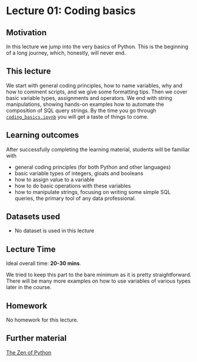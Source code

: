 # Lecture 01: Coding basics

## Motivation

In this lecture we jump into the very basics of Python. This is the beginning of a long journey, which, honestly, will never end. 


## This lecture

We start with general coding principles, how to name variables, why and how to comment scripts, and we give some formatting tips. Then we cover basic variable types, assignments and operators. We end with string manipulations, showing hands-on examples how to automate the composition of SQL query strings. By the time you go through [`coding_basics.ipynb`](https://github.com/gabors-data-analysis/da-coding-python/blob/main/lecture01-coding-basics/coding_basics.ipynb) you will get a taste of things to come. 


## Learning outcomes

After successfully completing the learning material, students will be familiar with  

- general coding principles (for both Python and other languages)
- basic variable types of integers, gloats and booleans
- how to assign value to a variable
- how to do basic operations with these variables
- how to manipulate strings, focusing on writing some simple SQL queries, the primary tool of any data professional. 


## Datasets used
* No dataset is used in this lecture


## Lecture Time

Ideal overall time: **20-30 mins**. 

We tried to keep this part to the bare minimum as it is pretty straightforward. There will be many more examples on how to use variables of various types later in the course. 


## Homework

No homework for this lecture. 


## Further material

[The Zen of Python](https://peps.python.org/pep-0020/)
